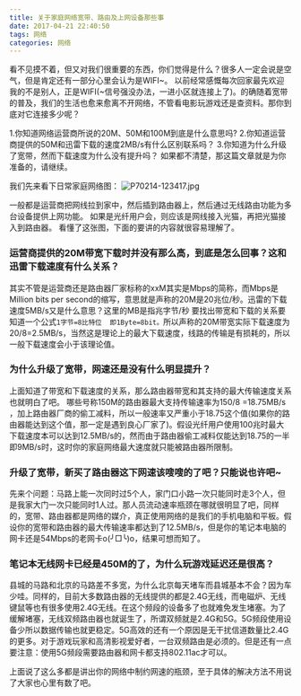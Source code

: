 ```yaml
---
title: 关于家庭网络宽带、路由及上网设备那些事
date: 2017-04-21 22:40:50
tags: 网络
categories: 网络
---
```


看不见摸不着，但又对我们很重要的东西，你们觉得是什么？很多人一定会说是空气，但是肯定还有一部分心里会认为是WIFI~。
  以前经常感慨每次回家最先欢迎我的不是别人，正是WIFI(~信号强没办法，一进小区就连接上了)。的确随着宽带的普及，我们的生活也愈来愈离不开网络，不管看电影玩游戏还是查资料。那你到底对它连接多少呢？

1.你知道网络运营商所说的20M、50M和100M到底是什么意思吗?
2.你知道运营商提供的50M和迅雷下载的速度2MB/s有什么区别联系吗？
3.你知道为什么升级了宽带，然而下载速度为什么没有提升吗？
如果都不清楚，那这篇文章就是为你准备的，请继续。

<!-- more -->

我们先来看下日常家庭网络图：
![P70214-123417.jpg](http://upload-images.jianshu.io/upload_images/1796052-375a9d5345b944e1.jpg?imageMogr2/auto-orient/strip%7CimageView2/2/w/1240)

一般都是运营商把网线拉到家中，然后插到路由器上，然后通过无线路由功能为多台设备提供上网功能。
如果是光纤用户会，则应该是网线接入光猫，再把光猫接入到路由器。
看懂了这张图，下面的要讲的内容就很容易理解了。
### 运营商提供的20M带宽下载时并没有那么高，到底是怎么回事？这和迅雷下载速度有什么关系？
其实不管是运营商还是路由器厂家标称的xxM其实是Mbps的简称，而Mbps是Million bits per second的缩写，意思就是声称的20M是20兆位/秒。迅雷的下载速度5MB/s又是什么意思？这里的MB是指兆字节/秒
要找出带宽和下载的关系要知道一个公式```1字节=8比特位  即1Byte=8bit。```所以声称的20M带宽实际下载速度为20/8=2.5MB/s，当然这是理论上的最大下载速度，线路的传输是有损耗的，所以一般下载速度会小于该理论值。
### 为什么升级了宽带，网速还是没有什么明显提升？
上面知道了带宽和下载速度的关系，那么路由器带宽和其支持的最大传输速度关系也就明白了吧。
哪些号称150M的路由器最大支持传输速率为150/8 =18.75MB/s ，加上路由器厂商的偷工减料，所以一般速率又严重小于18.75这个值(如果你的路由器能达到这个值，那一定是遇到良心厂家了)。假设光纤用户使用100兆时最大下载速度本可以达到12.5MB/s的，然而由于路由器偷工减料仅能达到18.75的一半即9MB/s时，这时你的家庭网络最大速度就只能被路由器所限制。
### 升级了宽带，新买了路由器这下网速该嗖嗖的了吧？只能说也许吧~
先来个问题：马路上能一次同时过5个人，家门口小路一次只能同时走3个人，但是我家大门一次只能同时1人过。那人员流动速率瓶颈在哪就很明显了吧，同样的，宽带、路由器都是网络的媒介，真正使用网络的是我们的手机电脑和平板。假设你的宽带和路由器的最大传输速率都达到了12.5MB/s，但是你的笔记本电脑的网卡还是54Mbps的老网卡o(╯□╰)o，结果可想而知了。
### 笔记本无线网卡已经是450M的了，为什么玩游戏延迟还是很高？
县城的马路和北京的马路差不多宽，为什么北京每天堵车而县城基本不会？因为车少哇。同样的，目前大多数路由器的无线提供的都是2.4G无线，而电磁炉、无线键鼠等也有很多使用2.4G无线。在这个频段的设备多了也就难免发生堵塞。为了缓解堵塞，无线双频路由器也就诞生了，所谓双频就是2.4G和5G。5G频段使用设备少所以数据传输也就更稳定。5G高效的还有一个原因是无干扰信道数量比2.4G的更多。对于游戏玩家和高清影视爱好者，一台双频路由是必须的。但是还有一点要注意：使用5G频段需要路由器和网卡都支持802.11ac才可以。

上面说了这么多都是讲出你的网络中制约网速的瓶颈，至于具体的解决方法不用说了大家也心里有数了吧。